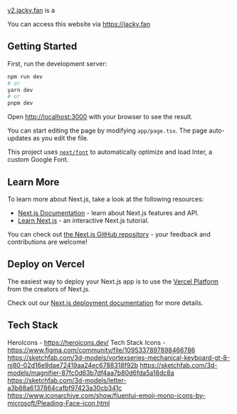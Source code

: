 [v2.jacky.fan](https://github.com/redfrogsss/v2.jacky.fan) is a

You can access this website via https://jacky.fan

## Getting Started

First, run the development server:

```bash
npm run dev
# or
yarn dev
# or
pnpm dev
```

Open [http://localhost:3000](http://localhost:3000) with your browser to see the result.

You can start editing the page by modifying `app/page.tsx`. The page auto-updates as you edit the file.

This project uses [`next/font`](https://nextjs.org/docs/basic-features/font-optimization) to automatically optimize and load Inter, a custom Google Font.

## Learn More

To learn more about Next.js, take a look at the following resources:

-   [Next.js Documentation](https://nextjs.org/docs) - learn about Next.js features and API.
-   [Learn Next.js](https://nextjs.org/learn) - an interactive Next.js tutorial.

You can check out [the Next.js GitHub repository](https://github.com/vercel/next.js/) - your feedback and contributions are welcome!

## Deploy on Vercel

The easiest way to deploy your Next.js app is to use the [Vercel Platform](https://vercel.com/new?utm_medium=default-template&filter=next.js&utm_source=create-next-app&utm_campaign=create-next-app-readme) from the creators of Next.js.

Check out our [Next.js deployment documentation](https://nextjs.org/docs/deployment) for more details.

## Tech Stack

HeroIcons - https://heroicons.dev/
Tech Stack Icons - https://www.figma.com/community/file/1095337897898466786
https://sketchfab.com/3d-models/vortexseries-mechanical-keyboard-gt-8-nj80-02d16e9dae72419aa24ec6788318f92b
https://sketchfab.com/3d-models/magnifier-87fc0d63b7df4aa7b80d6fda5a18dc8a
https://sketchfab.com/3d-models/letter-a3b88a6137864cafbf97423a30cb341c
https://www.iconarchive.com/show/fluentui-emoji-mono-icons-by-microsoft/Pleading-Face-icon.html
